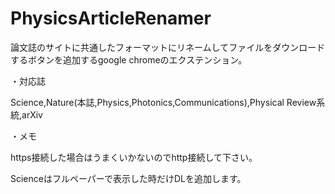 PhysicsArticleRenamer
======================

論文誌のサイトに共通したフォーマットにリネームしてファイルをダウンロードするボタンを追加するgoogle chromeのエクステンション。

・対応誌

Science,Nature(本誌,Physics,Photonics,Communications),Physical Review系統,arXiv

・メモ

https接続した場合はうまくいかないのでhttp接続して下さい。

Scienceはフルペーパーで表示した時だけDLを追加します。
